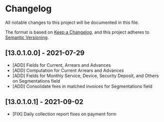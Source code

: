 # Changelog

All notable changes to this project will be documented in this file.

The format is based on [Keep a Changelog](https://keepachangelog.com/en/1.0.0/),
and this project adheres to [Semantic Versioning](https://semver.org/spec/v2.0.0.html).

## [13.0.1.0.0] - 2021-07-29

- [ADD] Fields for Current, Arrears and Advances
- [ADD] Computation for Current Arrears and Advances
- [ADD] Fields for Monthly Service, Device, Security Deposit, and Others on Segmentations field
- [ADD] Consolidate fees in matched invoices for Segmentations field

## [13.0.1.0.1] - 2021-09-02

- [FIX] Daily collection report fixes on payment form